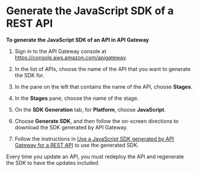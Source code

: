 # Generate the JavaScript SDK of a REST API<a name="genearte-javascript-sdk-of-an-api"></a>

**To generate the JavaScript SDK of an API in API Gateway**

1. Sign in to the API Gateway console at [https://console\.aws\.amazon\.com/apigateway](https://console.aws.amazon.com/apigateway)\.

1. In the list of APIs, choose the name of the API that you want to generate the SDK for\.

1. In the pane on the left that contains the name of the API, choose **Stages**\. 

1. In the **Stages** pane, choose the name of the stage\.

1. On the **SDK Generation** tab, for **Platform**, choose **JavaScript**\. 

1. Choose **Generate SDK**, and then follow the on\-screen directions to download the SDK generated by API Gateway\.

1. Follow the instructions in [Use a JavaScript SDK generated by API Gateway for a REST API](how-to-generate-sdk-javascript.md) to use the generated SDK\.

 Every time you update an API, you must redeploy the API and regenerate the SDK to have the updates included\. 